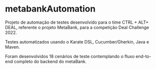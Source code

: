 # metabankAutomation

Projeto de automação de testes desenvolvido para o time CTRL + ALT+ DEAL, referente o projeto MetaBank, para a competição Deal Challenge 2022.

Testes automatizados usando o Karate DSL, Cucumber/Gherkin, Java e Maven. 

Foram desenvolvidos 18 cenários de teste contemplando o fluxo end-to-end completo do backend do metaBank.
